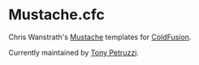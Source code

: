 # Mustache.cfc

Chris Wanstrath's [Mustache](http://mustache.github.com/) templates for [ColdFusion](https://github.com/pmcelhaney/Mustache.cfc).

Currently maintained by [Tony Petruzzi](https://github.com/rip747/Mustache.cfc).
